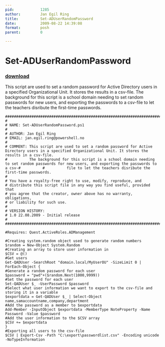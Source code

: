 ```yaml
---
pid:            1285
author:         Jan Egil Ring
title:          Set-ADUserRandomPassword
date:           2009-08-22 14:39:08
format:         posh
parent:         0

---
```


# Set-ADUserRandomPassword

### [download](//scripts/1285.ps1)

This script are used to set a random password for Active Directory users in a specified Organizational Unit. It stores the results in a csv-file.
The background for this script is a school domain needing to set random passwords for new users, and exporting the passwords to a csv-file to let the teachers disribute the first-time passwords.

```posh
###########################################################################"
#
# NAME: Set-ADUserRandomPassword.ps1
#
# AUTHOR: Jan Egil Ring
# EMAIL: jan.egil.ring@powershell.no
#
# COMMENT: This script are used to set a random password for Active Directory users in a specified Organizational Unit. It stores the results in a csv-file.
#          The background for this script is a school domain needing to set random passwords for new users, and exporting the passwords to a csv-#          #          file to let the teachers disribute the first-time passwords.
#
# You have a royalty-free right to use, modify, reproduce, and
# distribute this script file in any way you find useful, provided that
# you agree that the creator, owner above has no warranty, obligations,
# or liability for such use.
#
# VERSION HISTORY:
# 1.0 22.08.2009 - Initial release
#
###########################################################################"

#Requires: Quest.ActiveRoles.ADManagement

#Creating system.random object used to generate random numbers
$random = New-Object System.Random
#Creating an array to store user information in
$CSV = @()
#Get users
Get-QADUser -SearchRoot "domain.local/MyUserOU" -SizeLimit 0 | ForEach-Object {
#Generate a random password for each user
$password = "pwd"+($random.Next(1000,9999))
#Set the password for each user
Set-QADUser $_ -UserPassword $password
#Select what user information we want to export to the csv-file and storing it in a variable
$exportdata = Get-QADUser $_ | Select-Object name,samaccountname,company,department
#Add the password as a member to $exportdata
Add-Member -InputObject $exportdata -MemberType NoteProperty -Name Password -Value $password
#Add the user information to the $CSV array
$CSV += $exportdata
}
#Exporting all users to the csv-file
$CSV | Export-Csv -Path "C:\export\passwordlist.csv" -Encoding unicode -NoTypeInformation
```

